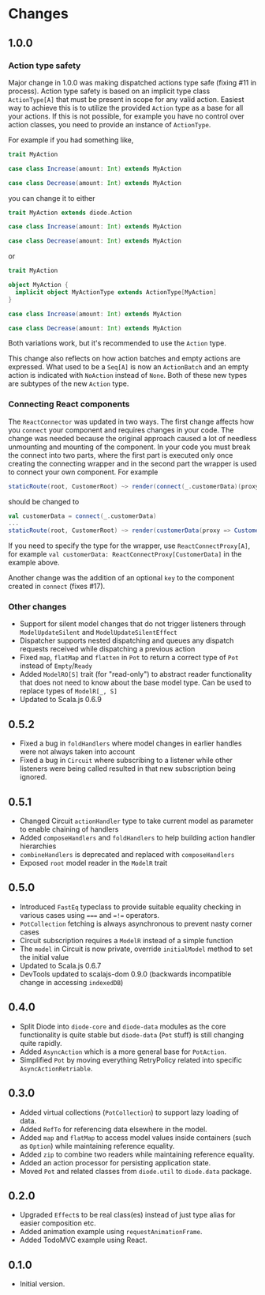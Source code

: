 # Changes

## 1.0.0

### Action type safety

Major change in 1.0.0 was making dispatched actions type safe (fixing #11 in process). Action type safety is based on an implicit type class
`ActionType[A]` that must be present in scope for any valid action. Easiest way to achieve this is to utilize the provided `Action` type as a
base for all your actions. If this is not possible, for example you have no control over action classes, you need to provide an instance of
`ActionType`.

For example if you had something like,

```scala
trait MyAction

case class Increase(amount: Int) extends MyAction

case class Decrease(amount: Int) extends MyAction
```

you can change it to either

```scala
trait MyAction extends diode.Action

case class Increase(amount: Int) extends MyAction

case class Decrease(amount: Int) extends MyAction
```

or

```scala
trait MyAction

object MyAction {
  implicit object MyActionType extends ActionType[MyAction]
}

case class Increase(amount: Int) extends MyAction

case class Decrease(amount: Int) extends MyAction
```

Both variations work, but it's recommended to use the `Action` type.

This change also reflects on how action batches and empty actions are expressed. What used to be a `Seq[A]` is now an `ActionBatch` and an
empty action is indicated with `NoAction` instead of `None`. Both of these new types are subtypes of the new `Action` type.

### Connecting React components

The `ReactConnector` was updated in two ways. The first change affects how you `connect` your component and requires changes in your code. The
change was needed because the original approach caused a lot of needless unmounting and mounting of the component. In your code you must break
the connect into two parts, where the first part is executed only once creating the connecting wrapper and in the second part the wrapper is used
to connect your own component. For example

```scala
staticRoute(root, CustomerRoot) ~> render(connect(_.customerData)(proxy => Customers(proxy)))
```

should be changed to

```scala
val customerData = connect(_.customerData)
...
staticRoute(root, CustomerRoot) ~> render(customerData(proxy => Customers(proxy)))
```

If you need to specify the type for the wrapper, use `ReactConnectProxy[A]`, for example `val customerData: ReactConnectProxy[CustomerData]` in the
example above.

Another change was the addition of an optional `key` to the component created in `connect` (fixes #17).

### Other changes

- Support for silent model changes that do not trigger listeners through `ModelUpdateSilent` and `ModelUpdateSilentEffect`
- Dispatcher supports nested dispatching and queues any dispatch requests received while dispatching a previous action
- Fixed `map`, `flatMap` and `flatten` in `Pot` to return a correct type of `Pot` instead of `Empty`/`Ready`
- Added `ModelRO[S]` trait (for "read-only") to abstract reader functionality that does not need to know about the
  base model type. Can be used to replace types of `ModelR[_, S]`
- Updated to Scala.js 0.6.9

## 0.5.2
- Fixed a bug in `foldHandlers` where model changes in earlier handles were not always taken into account
- Fixed a bug in `Circuit` where subscribing to a listener while other listeners were being called resulted in that new
  subscription being ignored.

## 0.5.1
- Changed Circuit `actionHandler` type to take current model as parameter to enable chaining of handlers
- Added `composeHandlers` and `foldHandlers` to help building action handler hierarchies
- `combineHandlers` is deprecated and replaced with `composeHandlers`
- Exposed `root` model reader in the `ModelR` trait

## 0.5.0
- Introduced `FastEq` typeclass to provide suitable equality checking in various cases using `===` and `=!=` operators.
- `PotCollection` fetching is always asynchronous to prevent nasty corner cases
- Circuit subscription requires a `ModelR` instead of a simple function
- The `model` in Circuit is now private, override `initialModel` method to set the initial value
- Updated to Scala.js 0.6.7
- DevTools updated to scalajs-dom 0.9.0 (backwards incompatible change in accessing `indexedDB`)

## 0.4.0
- Split Diode into `diode-core` and `diode-data` modules as the core functionality is quite stable but `diode-data`
  (`Pot` stuff) is still changing quite rapidly.
- Added `AsyncAction` which is a more general base for `PotAction`.
- Simplified `Pot` by moving everything RetryPolicy related into specific `AsyncActionRetriable`.

## 0.3.0
- Added virtual collections (`PotCollection`) to support lazy loading of data.
- Added `RefTo` for referencing data elsewhere in the model.
- Added `map` and `flatMap` to access model values inside containers (such as `Option`) while maintaining reference
  equality.
- Added `zip` to combine two readers while maintaining reference equality.
- Added an action processor for persisting application state.
- Moved `Pot` and related classes from `diode.util` to `diode.data` package.

## 0.2.0
- Upgraded `Effect`s to be real class(es) instead of just type alias for easier composition etc.
- Added animation example using `requestAnimationFrame`.
- Added TodoMVC example using React.

## 0.1.0
- Initial version.

